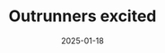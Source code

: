---
title: Outrunners excited
promotion: AEW
show: Collision
date: 2025-01-18
tags:
  - outrunners
images:
  - src: /assets/snapshots/2025.01.18.AEW.Collision.a.jpg
    alt: Outrunners promo
---